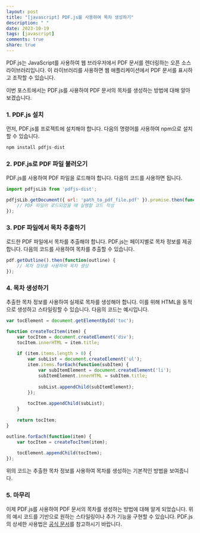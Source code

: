 ```yaml
---
layout: post
title: "[javascript] PDF.js를 사용하여 목차 생성하기"
description: " "
date: 2023-10-19
tags: [javascript]
comments: true
share: true
---
```


PDF.js는 JavaScript를 사용하여 웹 브라우저에서 PDF 문서를 렌더링하는 오픈 소스 라이브러리입니다. 이 라이브러리를 사용하면 웹 애플리케이션에서 PDF 문서를 표시하고 조작할 수 있습니다.

이번 포스트에서는 PDF.js를 사용하여 PDF 문서의 목차를 생성하는 방법에 대해 알아보겠습니다.

### 1. PDF.js 설치

먼저, PDF.js를 프로젝트에 설치해야 합니다. 다음의 명령어를 사용하여 npm으로 설치할 수 있습니다.

```javascript
npm install pdfjs-dist
```

### 2. PDF.js로 PDF 파일 불러오기

PDF.js를 사용하여 PDF 파일을 로드해야 합니다. 다음의 코드를 사용하면 됩니다.

```javascript
import pdfjsLib from 'pdfjs-dist';

pdfjsLib.getDocument({ url: 'path_to_pdf_file.pdf' }).promise.then(function(pdf) {
    // PDF 파일이 로드되었을 때 실행할 코드 작성
});
```

### 3. PDF 파일에서 목차 추출하기

로드한 PDF 파일에서 목차를 추출해야 합니다. PDF.js는 페이지별로 목차 정보를 제공합니다. 다음의 코드를 사용하여 목차를 추출할 수 있습니다.

```javascript
pdf.getOutline().then(function(outline) {
    // 목차 정보를 사용하여 목차 생성
});
```

### 4. 목차 생성하기

추출한 목차 정보를 사용하여 실제로 목차를 생성해야 합니다. 이를 위해 HTML을 동적으로 생성하고 스타일링할 수 있습니다. 다음의 코드는 예시입니다.

```javascript
var tocElement = document.getElementById('toc');

function createTocItem(item) {
    var tocItem = document.createElement('div');
    tocItem.innerHTML = item.title;
    
    if (item.items.length > 0) {
        var subList = document.createElement('ul');
        item.items.forEach(function(subItem) {
            var subItemElement = document.createElement('li');
            subItemElement.innerHTML = subItem.title;
            
            subList.appendChild(subItemElement);
        });
        
        tocItem.appendChild(subList);
    }
    
    return tocItem;
}

outline.forEach(function(item) {
    var tocItem = createTocItem(item);
    
    tocElement.appendChild(tocItem);
});
```

위의 코드는 추출한 목차 정보를 사용하여 목차를 생성하는 기본적인 방법을 보여줍니다.

### 5. 마무리

이제 PDF.js를 사용하여 PDF 문서의 목차를 생성하는 방법에 대해 알게 되었습니다. 위의 예시 코드를 기반으로 원하는 스타일링이나 추가 기능을 구현할 수 있습니다. PDF.js의 상세한 사용법은 [공식 문서](https://mozilla.github.io/pdf.js/)를 참고하시기 바랍니다.